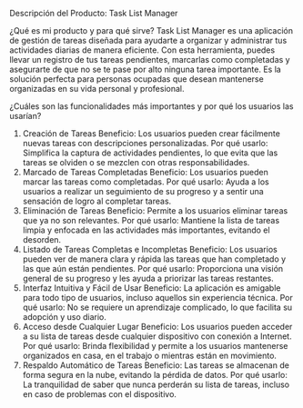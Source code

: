 Descripción del Producto:
Task List Manager

¿Qué es mi producto y para qué sirve?
Task List Manager es una aplicación de gestión de tareas diseñada para ayudarte a organizar y administrar tus actividades
diarias de manera eficiente. Con esta herramienta, puedes llevar un registro de tus tareas pendientes, marcarlas como
completadas y asegurarte de que no se te pase por alto ninguna tarea importante. Es la solución perfecta para personas
ocupadas que desean mantenerse organizadas en su vida personal y profesional.

¿Cuáles son las funcionalidades más importantes y por qué los usuarios las usarían?

1. Creación de Tareas
   Beneficio: Los usuarios pueden crear fácilmente nuevas tareas con descripciones personalizadas.
   Por qué usarlo: Simplifica la captura de actividades pendientes, lo que evita que las tareas se olviden o se mezclen con otras responsabilidades.
2. Marcado de Tareas Completadas
   Beneficio: Los usuarios pueden marcar las tareas como completadas.
   Por qué usarlo: Ayuda a los usuarios a realizar un seguimiento de su progreso y a sentir una sensación de logro al completar tareas.
3. Eliminación de Tareas
   Beneficio: Permite a los usuarios eliminar tareas que ya no son relevantes.
   Por qué usarlo: Mantiene la lista de tareas limpia y enfocada en las actividades más importantes, evitando el desorden.
4. Listado de Tareas Completas e Incompletas
   Beneficio: Los usuarios pueden ver de manera clara y rápida las tareas que han completado y las que aún están pendientes.
   Por qué usarlo: Proporciona una visión general de su progreso y les ayuda a priorizar las tareas restantes.
5. Interfaz Intuitiva y Fácil de Usar
   Beneficio: La aplicación es amigable para todo tipo de usuarios, incluso aquellos sin experiencia técnica.
   Por qué usarlo: No se requiere un aprendizaje complicado, lo que facilita su adopción y uso diario.
6. Acceso desde Cualquier Lugar
   Beneficio: Los usuarios pueden acceder a su lista de tareas desde cualquier dispositivo con conexión a Internet.
   Por qué usarlo: Brinda flexibilidad y permite a los usuarios mantenerse organizados en casa, en el trabajo o mientras están en movimiento.
7. Respaldo Automático de Tareas
   Beneficio: Las tareas se almacenan de forma segura en la nube, evitando la pérdida de datos.
   Por qué usarlo: La tranquilidad de saber que nunca perderán su lista de tareas, incluso en caso de problemas con el dispositivo.
